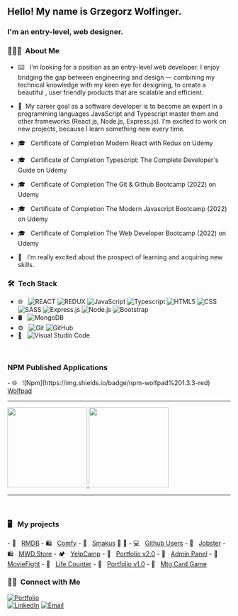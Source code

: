<h2> Hello! My name is Grzegorz Wolfinger.</h2>
<h3>I'm an entry-level, web designer.</h3>

<h3> 🧑🏻‍💻 &nbsp;About Me </h3>

- ⌨️ &nbsp; I'm looking for a position as an entry-level web developer. I enjoy bridging the gap between engineering and design — combining my technical knowledge with   my keen eye for designing, to create a beautiful , user friendly products that are scalable and efficient.
- 🤔 &nbsp;My career goal as a software developer is to become an expert in a programming languages JavaScript and Typescript master them and other frameworks (React.js, Node.js, Express.js). I’m excited to work on new projects, because I learn something new every time.

- 🎓 &nbsp; Certificate of Completion Modern React with Redux on Udemy
- 🎓 &nbsp; Certificate of Completion Typescript: The Complete Developer's Guide on Udemy
- 🎓 &nbsp; Certificate of Completion The Git & Github Bootcamp (2022) on Udemy
- 🎓 &nbsp; Certificate of Completion The Modern Javascript Bootcamp (2022) on Udemy
- 🎓 &nbsp; Certificate of Completion The Web Developer Bootcamp (2022) on Udemy
- 🌱 &nbsp; I’m really excited about the prospect of learning and acquiring new skills.

<h3> 🛠 &nbsp;Tech Stack</h3>

- 🌐 &nbsp;
  ![REACT](https://img.shields.io/badge/-React-333333?style=flat&logo=react)
  ![REDUX](https://img.shields.io/badge/-Redux-333333?style=flat&logo=redux)
  ![JavaScript](https://img.shields.io/badge/-JavaScript-333333?style=flat&logo=javascript)
  ![Typescript](https://img.shields.io/badge/-TypeScript-333333?style=flat&logo=Typescript)
  ![HTML5](https://img.shields.io/badge/-HTML5-333333?style=flat&logo=HTML5)
  ![CSS](https://img.shields.io/badge/-CSS-333333?style=flat&logo=CSS3&logoColor=1572B6)
  ![SASS](https://img.shields.io/badge/-Sass-333333?style=flat&logo=sass)
  ![Express.js](https://img.shields.io/badge/-Express.js-333333?style=flat&logo=Express.js)
  ![Node.js](https://img.shields.io/badge/-Node.js-333333?style=flat&logo=node.js)
  ![Bootstrap](https://img.shields.io/badge/-Bootstrap-333333?style=flat&logo=bootstrap&logoColor=563D7C)    
- 🛢 &nbsp;
  ![MongoDB](https://img.shields.io/badge/-MongoDB-333333?style=flat&logo=mongodb)
- ⚙️ &nbsp;
  ![Git](https://img.shields.io/badge/-Git-333333?style=flat&logo=git)
  ![GitHub](https://img.shields.io/badge/-GitHub-333333?style=flat&logo=github)
- 🔧 &nbsp;
  ![Visual Studio Code](https://img.shields.io/badge/-Visual%20Studio%20Code-333333?style=flat&logo=visual-studio-code&logoColor=007ACC)

<br/>
<h3> NPM Published Applications </h3>
- 🌐 &nbsp;
![Npm](https://img.shields.io/badge/npm-wolfpad%201.3.3-red) 
<a href="https://www.npmjs.com/package/wolfpad/">Wolfpad</a>
<br/>

<hr/>
<a href="https://github.com/wujekbizon">
  <img height="180em" src="https://github-readme-stats.vercel.app/api?username=wujekbizon&theme=buefy&show_icons=true" />
  <img height="180em" src="https://github-readme-stats.vercel.app/api/top-langs/?username=wujekbizon&theme=buefy&layout=compact" />
</a>
<hr/>
<br/>

<h3> 🖥️ &nbsp; My projects </h3>
- 🎥 &nbsp; <a href="https://rmdb-gw.vercel.app/">RMDB</a>
- 🛍️ &nbsp; <a href="https://gw-comfy.netlify.app/">Comfy</a>
- 🥞 &nbsp; <a href="https://smakus.vercel.app/">Smakus</a> 🥗 🍲
- 💻 &nbsp; <a href="https://react-github-users-gw.vercel.app/">Github Users</a>
- 🏢 &nbsp; <a href="https://react-jobster.vercel.app/">Jobster</a>
- 🛍️ &nbsp; <a href="https://react-mwd-store.vercel.app/">MWD.Store</a>
- 🏕️ &nbsp; <a href="https://yelp-camp2022-gw.herokuapp.com/">YelpCamp</a>
- 💼 &nbsp; <a href="https://grzegorz-wolfinger-portfoliov2.vercel.app/">Portfolio v2.0</a>
- 🔑 &nbsp; <a href="https://adminpanelmwd.herokuapp.com/">Admin Panel</a>
- 🎥 &nbsp; <a href="https://js-apps-movie-fight.vercel.app/">MovieFight</a>
- 🎲 &nbsp; <a href="https://js-lifecounter.vercel.app/">Life Counter</a>
- 💼 &nbsp; <a href="https://grzegorz-wolfinger.vercel.app/">Portfolio v1.0</a>
- 🚧 &nbsp; <a href="https://react-ts-mtg.vercel.app/">Mtg Card Game</a>


<h3> 🤝🏻 &nbsp;Connect with Me </h3>

<p align="center">
 
<a href="https://grzegorz-wolfinger-portfoliov2.vercel.app/"><img alt="Portfolio" src="https://img.shields.io/badge/Portfolio-Grzegorz%20Wolfinger-orange?style=for-the-badge&logo=gitbook"></a> 
  <br>
<a href="https://www.linkedin.com/in/grzegorz-wolfinger-b88856229/"><img alt="LinkedIn" src="https://img.shields.io/badge/LinkedIn-Grzegorz%20Wolfinger%20-blue?style=for-the-badge&logo=linkedin"></a>
<a href="mailto:grzegorz.wolfinger@gmail.com"><img alt="Email" src="https://img.shields.io/badge/Email-grzegorz.wolfinger@gmail.com-blue?style=for-the-badge&logo=gmail"></a>
</p>


